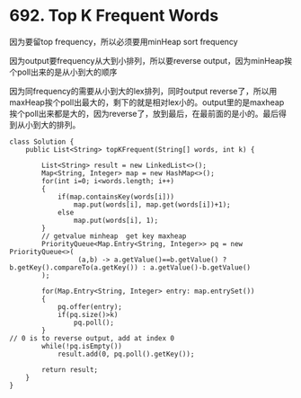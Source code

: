 # 692. Top K Frequent Words

因为要留top frequency，所以必须要用minHeap sort frequency

因为output要frequency从大到小排列，所以要reverse output，因为minHeap挨个poll出来的是从小到大的顺序

因为同frequency的需要从小到大的lex排列，同时output reverse了，所以用maxHeap挨个poll出最大的，剩下的就是相对lex小的。output里的是maxheap 挨个poll出来都是大的，因为reverse了，放到最后，在最前面的是小的。最后得到从小到大的排列。

```
class Solution {
    public List<String> topKFrequent(String[] words, int k) {
        
        List<String> result = new LinkedList<>();
        Map<String, Integer> map = new HashMap<>();
        for(int i=0; i<words.length; i++)
        {
            if(map.containsKey(words[i]))
                map.put(words[i], map.get(words[i])+1);
            else
                map.put(words[i], 1);
        }
        // getvalue minheap  get key maxheap
        PriorityQueue<Map.Entry<String, Integer>> pq = new PriorityQueue<>(
                 (a,b) -> a.getValue()==b.getValue() ? b.getKey().compareTo(a.getKey()) : a.getValue()-b.getValue()
        );
        
        for(Map.Entry<String, Integer> entry: map.entrySet())
        {
            pq.offer(entry);
            if(pq.size()>k)
                pq.poll();
        }
// 0 is to reverse output, add at index 0
        while(!pq.isEmpty())
            result.add(0, pq.poll().getKey());
        
        return result;
    }
}
```
